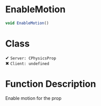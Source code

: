 # EnableMotion
```js
void EnableMotion()
```
# Class
✔ `Server: CPhysicsProp`  
✖ `Client: undefined`  

# Function Description
Enable motion for the prop
